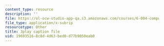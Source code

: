 ```yaml
---
content_type: resource
description: ''
file: https://ol-ocw-studio-app-qa.s3.amazonaws.com/courses/6-004-computation-structures-spring-2017/196935168c8d4d63bed0d77b9050eab0_xd35dftjRrc.srt
file_type: application/x-subrip
resourcetype: Other
title: 3play caption file
uid: 19693516-8c8d-4d63-bed0-d77b9050eab0
---
```

